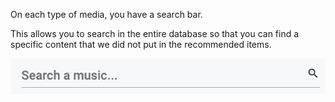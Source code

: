 On each type of media, you have a search bar.

This allows you to search in the entire database so that you can find a specific content that we did not put in the recommended items.

![](../../assets/images/search.jpg)